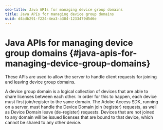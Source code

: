 ```yaml
---
seo-title: Java APIs for managing device group domains
title: Java APIs for managing device group domains
uuid: d4adb291-f224-4ea3-a384-1233479d5d6e
---
```


# Java APIs for managing device group domains {#java-apis-for-managing-device-group-domains}

These APIs are used to allow the server to handle client requests for joining and leaving device group domains.

A device group domain is a logical collection of devices that are able to share licenses between each other. In order for this to happen, each device must first join/register to the same domain. The Adobe Access SDK, running on a server, must handle the Device Domain join (register) requests, as well as Device Domain leave (de-register) requests. Devices that are not joined to any domain will be issued licenses that are bound to that device, which cannot be shared to any other device. 
